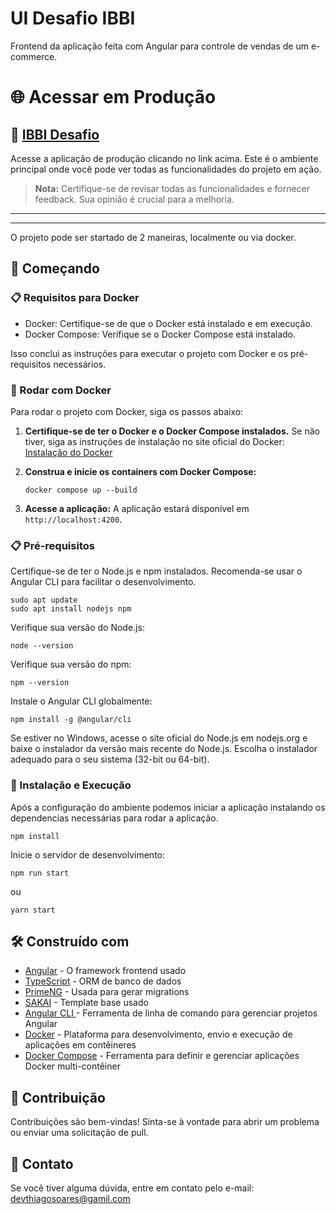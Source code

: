 # UI Desafio IBBI

Frontend da aplicação feita com Angular para controle de vendas de um e-commerce.

# 🌐 Acessar em Produção

## 🚀 [IBBI Desafio](https://ibbi-ui.vercel.app)


Acesse a aplicação de produção clicando no link acima. Este é o ambiente principal onde você pode ver todas as funcionalidades do projeto em ação.

> **Nota:** Certifique-se de revisar todas as funcionalidades e fornecer feedback. Sua opinião é crucial para a melhoria.

---
---

O projeto pode ser startado de 2 maneiras, localmente ou via docker.

## 🚀 Começando

### 📋 Requisitos para Docker
- Docker: Certifique-se de que o Docker está instalado e em execução.
- Docker Compose: Verifique se o Docker Compose está instalado.

Isso conclui as instruções para executar o projeto com Docker e os pré-requisitos necessários.

### 🐳 Rodar com Docker
Para rodar o projeto com Docker, siga os passos abaixo:

1. **Certifique-se de ter o Docker e o Docker Compose instalados.** Se não tiver, siga as instruções de instalação no site oficial do Docker: [Instalação do Docker](https://docs.docker.com/get-docker/)

2. **Construa e inicie os containers com Docker Compose:**
    ```
    docker compose up --build
    ```

3. **Acesse a aplicação:**
   A aplicação estará disponível em `http://localhost:4200`.


### 📋 Pré-requisitos
Certifique-se de ter o Node.js e npm instalados. Recomenda-se usar o Angular CLI para facilitar o desenvolvimento.
```
sudo apt update
sudo apt install nodejs npm
```
Verifique sua versão do Node.js:
```
node --version
```
Verifique sua versão do npm:
```
npm --version
```
Instale o Angular CLI globalmente:

```
npm install -g @angular/cli
```
Se estiver no Windows, acesse o site oficial do Node.js em nodejs.org e baixe o instalador da versão mais recente do Node.js. Escolha o instalador adequado para o seu sistema (32-bit ou 64-bit).

### 🔧 Instalação e Execução
Após a configuração do ambiente podemos iniciar a aplicação instalando os dependencias necessárias para rodar a aplicação.

```
npm install
```

Inicie o servidor de desenvolvimento:

```
npm run start 
```
ou
```
yarn start 
```

## 🛠️ Construído com

* [Angular](https://angular.dev/) - O framework frontend usado
* [TypeScript](https://www.sqlalchemy.org/) - ORM de banco de dados
* [PrimeNG](https://primeng.org/) - Usada para gerar migrations
* [SAKAI](https://sakai.primeng.org/) - Template base usado
* [Angular CLI ](https://angular.dev/tools/cli) - Ferramenta de linha de comando para gerenciar projetos Angular
* [Docker](https://www.docker.com/) - Plataforma para desenvolvimento, envio e execução de aplicações em contêineres
* [Docker Compose](https://docs.docker.com/compose/) - Ferramenta para definir e gerenciar aplicações Docker multi-contêiner

## 🤝 Contribuição
Contribuições são bem-vindas! Sinta-se à vontade para abrir um problema ou enviar uma solicitação de pull.

## 📧 Contato
Se você tiver alguma dúvida, entre em contato pelo e-mail: devthiagosoares@gamil.com
